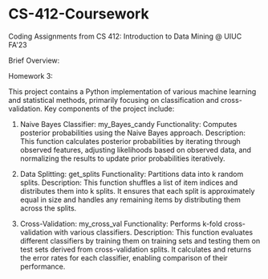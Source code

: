# CS-412-Coursework
Coding Assignments from CS 412: Introduction to Data Mining @ UIUC FA'23

Brief Overview:

Homework 3:

This project contains a Python implementation of various machine learning and statistical methods, primarily focusing on classification and cross-validation. Key components of the project include:
1. Naive Bayes Classifier: my_Bayes_candy
Functionality: Computes posterior probabilities using the Naive Bayes approach.
Description: This function calculates posterior probabilities by iterating through observed features, adjusting likelihoods based on observed data, and normalizing the results to update prior probabilities iteratively.

3. Data Splitting: get_splits
Functionality: Partitions data into k random splits.
Description: This function shuffles a list of item indices and distributes them into k splits. It ensures that each split is approximately equal in size and handles any remaining items by distributing them across the splits.

4. Cross-Validation: my_cross_val
Functionality: Performs k-fold cross-validation with various classifiers.
Description: This function evaluates different classifiers by training them on training sets and testing them on test sets derived from cross-validation splits. It calculates and returns the error rates for each classifier, enabling comparison of their performance.
